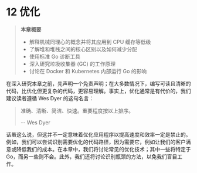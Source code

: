 # 12 优化

> **本章概要**
> * 解释机械同理心的概念并将其应用到 CPU 缓存等低级
> * 了解堆和堆栈之间的核心区别以及如何减少分配
> * 使用标准 Go 诊断工具
> * 深入研究垃圾收集器 (GC) 的工作原理
> * 讨论在 Docker 和 Kubernetes 内部运行 Go 的影响

在深入研究本章之前，先声明一个免责声明；在大多数情况下，编写可读且清晰的代码，比优化但更复杂的代码，更容易理解。事实上，优化通常是有代价的，我们建议读者遵循 Wes Dyer 的这句名言：

> 准确、清晰、简洁、快速。重要程度按以上排序。
>
> -- Wes Dyer

话虽这么说，但这并不一定意味着优化应用程序以提高速度和效率一定是禁止的。例如，我们可以尝试识别需要优化的代码路径，因为需要它，例如让我们的客户满意或降低我们的成本。在本章中，我们将讨论常见的优化技术；其中一些将特定于 Go，而另一些则不会。此外，我们还将讨论识别瓶颈的方法，以免我们盲目工作。

